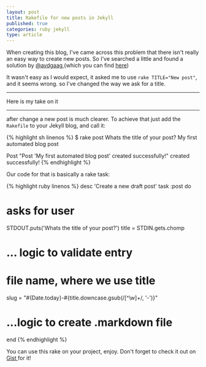 ```yaml
---
layout: post
title: Rakefile for new posts in Jekyll
published: true
categories: ruby jekyll
type: article
---
```


When creating this blog, I've came across this problem that there isn't really
an easy way to create new posts. So I've searched a little and found a solution
by
  <a href="https://twitter.com/avdgaag" target="_blank">
    @avdgaag
  </a>
 (which you can find
   <a href="http://arjanvandergaag.nl/blog/creating-new-jekyll-posts.html" target="_blank">here</a>)

It wasn't easy as I would expect, it asked me to use `rake TITLE="New post"`,
and it seems wrong. so I've changed the way we ask for a title.

<hr/>
Here is my take on it

<script src="https://gist.github.com/lucca65/7d8692788932a935e881.js"></script>
<hr/>

after change a new post is much clearer. To achieve that just add the
`Rakefile` to your Jekyll blog, and call it:

{% highlight sh linenos %}
  $ rake post
  Whats the title of your post?
  My first automated blog post

  Post "Post 'My first automated blog post' created successfully!" created successfully!
{% endhighlight %}

Our code for that is basically a rake task:

{% highlight ruby linenos %}
desc 'Create a new draft post'
task :post do
  # asks for user
  STDOUT.puts('Whats the title of your post?')
  title = STDIN.gets.chomp

  # ... logic to validate entry

  # file name, where we use title
  slug = "#{Date.today}-#{title.downcase.gsub(/[^\w]+/, '-')}"

  # ...logic to create .markdown file

end
{% endhighlight %}

You can use this rake on your project, enjoy. Don't forget to check it out on
  <a href="https://gist.github.com/lucca65/7d8692788932a935e881" target="_blank" >
    Gist
  </a> for it!
